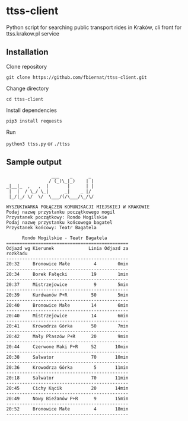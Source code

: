 # ttss-client
Python script for searching public transport rides in Kraków, cli front for ttss.krakow.pl service

## Installation
Clone repository

`git clone https://github.com/fbiernat/ttss-client.git`

Change directory

`cd ttss-client`

Install dependencies

`pip3 install requests`

Run

`python3 ttss.py` or `./ttss`

## Sample output

```
                 ___    _      _ 
                / (_)\_|_)    | |
_|__|_  ,   ,  |       |      | |
 |  |  / \_/ \_|      _|    _ |/ 
 |_/|_/ \/  \/  \___/(/\___/\_/\/

WYSZUKIWARKA POŁĄCZEN KOMUNIKACJI MIEJSKIEJ W KRAKOWIE
Podaj nazwę przystanku początkowego mogil
Przystanek początkowy: Rondo Mogilskie
Podaj nazwę przystanku końcowego bagatel
Przystanek końcowy: Teatr Bagatela

      Rondo Mogilskie - Teatr Bagatela
==============================================
Odjazd wg Kierunek             Linia Odjazd za
rozkładu
----------------------------------------------
20:32     Bronowice Małe         4        0min
----------------------------------------------
20:34     Borek Fałęcki         19        1min
----------------------------------------------
20:37     Mistrzejowice          9        5min
----------------------------------------------
20:39     Kurdwanów P+R         50        5min
----------------------------------------------
20:40     Bronowice Małe        14        6min
----------------------------------------------
20:40     Mistrzejowice         14        6min
----------------------------------------------
20:41     Krowodrza Górka       50        7min
----------------------------------------------
20:42     Mały Płaszów P+R      20        9min
----------------------------------------------
20:44     Czerwone Maki P+R     52       10min
----------------------------------------------
20:38     Salwator              70       10min
----------------------------------------------
20:36     Krowodrza Górka        5       11min
----------------------------------------------
20:18     Salwator              70       11min
----------------------------------------------
20:45     Cichy Kącik           20       14min
----------------------------------------------
20:49     Nowy Bieżanów P+R      9       15min
----------------------------------------------
20:52     Bronowice Małe         4       18min
----------------------------------------------
```
